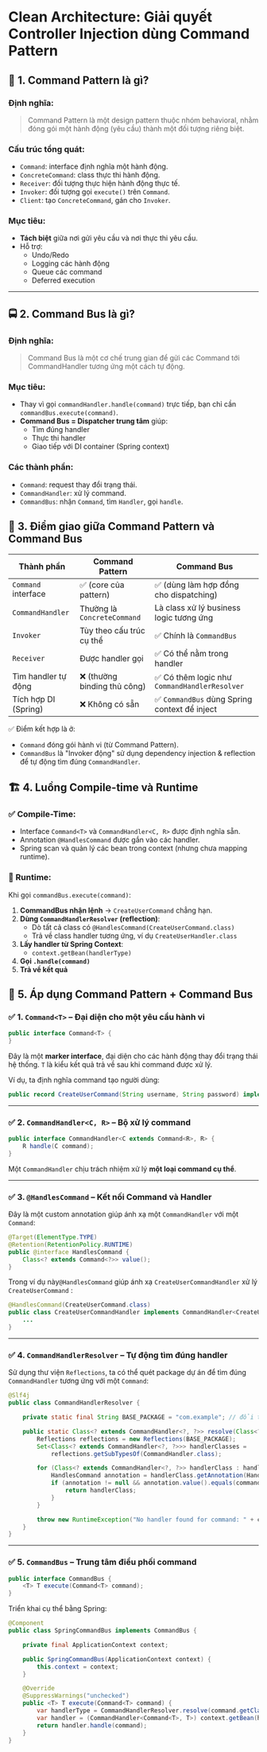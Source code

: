 # Clean Architecture: Giải quyết Controller Injection dùng Command Pattern

## 🧱 1. **Command Pattern là gì?**

### Định nghĩa:

> Command Pattern là một design pattern thuộc nhóm behavioral, nhằm đóng gói một hành động (yêu cầu) thành một đối tượng riêng biệt.
> 

### Cấu trúc tổng quát:

- `Command`: interface định nghĩa một hành động.
- `ConcreteCommand`: class thực thi hành động.
- `Receiver`: đối tượng thực hiện hành động thực tế.
- `Invoker`: đối tượng gọi `execute()` trên `Command`.
- `Client`: tạo `ConcreteCommand`, gán cho `Invoker`.

### Mục tiêu:

- **Tách biệt** giữa nơi gửi yêu cầu và nơi thực thi yêu cầu.
- Hỗ trợ:
    - Undo/Redo
    - Logging các hành động
    - Queue các command
    - Deferred execution

---

## 🚍 2. **Command Bus là gì?**

### Định nghĩa:

> Command Bus là một cơ chế trung gian để gửi các Command tới CommandHandler tương ứng một cách tự động.
> 

### Mục tiêu:

- Thay vì gọi `commandHandler.handle(command)` trực tiếp, bạn chỉ cần `commandBus.execute(command)`.
- **Command Bus = Dispatcher trung tâm** giúp:
    - Tìm đúng handler
    - Thực thi handler
    - Giao tiếp với DI container (Spring context)

### Các thành phần:

- `Command`: request thay đổi trạng thái.
- `CommandHandler`: xử lý command.
- `CommandBus`: nhận `Command`, tìm `Handler`, gọi `handle`.

## 🔗 3. **Điểm giao giữa Command Pattern và Command Bus**

| Thành phần | Command Pattern | Command Bus |
| --- | --- | --- |
| `Command` interface | ✅ (core của pattern) | ✅ (dùng làm hợp đồng cho dispatching) |
| `CommandHandler` | Thường là `ConcreteCommand` | Là class xử lý business logic tương ứng |
| `Invoker` | Tùy theo cấu trúc cụ thể | ✅ Chính là `CommandBus` |
| `Receiver` | Được handler gọi | ✅ Có thể nằm trong handler |
| Tìm handler tự động | ❌ (thường binding thủ công) | ✅ Có thêm logic như `CommandHandlerResolver` |
| Tích hợp DI (Spring) | ❌ Không có sẵn | ✅ `CommandBus` dùng Spring context để inject |

✅ Điểm kết hợp là ở:

- `Command` đóng gói hành vi (từ Command Pattern).
- `CommandBus` là "Invoker động" sử dụng dependency injection & reflection để tự động tìm đúng `CommandHandler`.

## 🏗️ 4. Luồng **Compile-time** và **Runtime**

### ✅ Compile-Time:

- Interface `Command<T>` và `CommandHandler<C, R>` được định nghĩa sẵn.
- Annotation `@HandlesCommand` được gắn vào các handler.
- Spring scan và quản lý các bean trong context (nhưng chưa mapping runtime).

### 🔁 Runtime:

Khi gọi `commandBus.execute(command)`:

1. **CommandBus nhận lệnh** → `CreateUserCommand` chẳng hạn.
2. **Dùng `CommandHandlerResolver` (reflection)**:
    - Dò tất cả class có `@HandlesCommand(CreateUserCommand.class)`
    - Trả về class handler tương ứng, ví dụ `CreateUserHandler.class`
3. **Lấy handler từ Spring Context**:
    - `context.getBean(handlerType)`
4. **Gọi `.handle(command)`**
5. **Trả về kết quả**

## 🧪 5. Áp dụng Command Pattern + Command Bus

### ✅ 1. `Command<T>` – Đại diện cho một yêu cầu hành vi

```java
public interface Command<T> {
}
```

Đây là một **marker interface**, đại diện cho các hành động thay đổi trạng thái hệ thống. `T` là kiểu kết quả trả về sau khi command được xử lý.

Ví dụ, ta định nghĩa command tạo người dùng:

```java
public record CreateUserCommand(String username, String password) implements Command<UserDto> {}
```

---

### ✅ 2. `CommandHandler<C, R>` – Bộ xử lý command

```java
public interface CommandHandler<C extends Command<R>, R> {
    R handle(C command);
}
```

Một `CommandHandler` chịu trách nhiệm xử lý **một loại command cụ thể**. 

---

### ✅ 3. `@HandlesCommand` – Kết nối Command và Handler

Đây là một custom annotation giúp ánh xạ một `CommandHandler` với một `Command`:

```java
@Target(ElementType.TYPE)
@Retention(RetentionPolicy.RUNTIME)
public @interface HandlesCommand {
    Class<? extends Command<?>> value();
}
```

Trong ví dụ này`@HandlesCommand` giúp ánh xạ `CreateUserCommandHandler` xử lý `CreateUserCommand` :

```java
@HandlesCommand(CreateUserCommand.class)
public class CreateUserCommandHandler implements CommandHandler<CreateUserCommand, UserDto> {
    ...
}
```

---

### ✅ 4. `CommandHandlerResolver` – Tự động tìm đúng handler

Sử dụng thư viện `Reflections`, ta có thể quét package dự án để tìm đúng `CommandHandler` tương ứng với một `Command`:

```java
@Slf4j
public class CommandHandlerResolver {

    private static final String BASE_PACKAGE = "com.example"; // đổi thành package bạn dùng

    public static Class<? extends CommandHandler<?, ?>> resolve(Class<? extends Command<?>> commandClass) {
        Reflections reflections = new Reflections(BASE_PACKAGE);
        Set<Class<? extends CommandHandler<?, ?>>> handlerClasses =
            reflections.getSubTypesOf(CommandHandler.class);

        for (Class<? extends CommandHandler<?, ?>> handlerClass : handlerClasses) {
            HandlesCommand annotation = handlerClass.getAnnotation(HandlesCommand.class);
            if (annotation != null && annotation.value().equals(commandClass)) {
                return handlerClass;
            }
        }

        throw new RuntimeException("No handler found for command: " + commandClass.getName());
    }
}
```

---

### ✅ 5. `CommandBus` – Trung tâm điều phối command

```java
public interface CommandBus {
    <T> T execute(Command<T> command);
}
```

Triển khai cụ thể bằng Spring:

```java
@Component
public class SpringCommandBus implements CommandBus {

    private final ApplicationContext context;

    public SpringCommandBus(ApplicationContext context) {
        this.context = context;
    }

    @Override
    @SuppressWarnings("unchecked")
    public <T> T execute(Command<T> command) {
        var handlerType = CommandHandlerResolver.resolve(command.getClass());
        var handler = (CommandHandler<Command<T>, T>) context.getBean(handlerType);
        return handler.handle(command);
    }
}
```